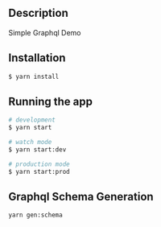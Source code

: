 ## Description

Simple Graphql Demo

## Installation

```bash
$ yarn install
```

## Running the app

```bash
# development
$ yarn start

# watch mode
$ yarn start:dev

# production mode
$ yarn start:prod
```

## Graphql Schema Generation

```bash
yarn gen:schema
```
